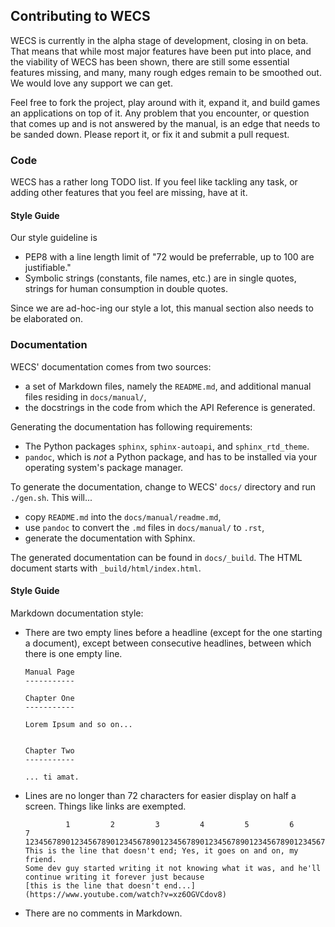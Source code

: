 Contributing to WECS
--------------------

WECS is currently in the alpha stage of development, closing in on beta.
That means that while most major features have been put into place, and
the viability of WECS has been shown, there are still some essential
features missing, and many, many rough edges remain to be smoothed out.
We would love any support we can get.

Feel free to fork the project, play around with it, expand it, and build
games an applications on top of it. Any problem that you encounter, or
question that comes up and is not answered by the manual, is an edge
that needs to be sanded down. Please report it, or fix it and submit a
pull request.


### Code

WECS has a rather long TODO list. If you feel like tackling any task,
or adding other features that you feel are missing, have at it.


#### Style Guide

Our style guideline is

* PEP8 with a line length limit of "72 would be preferrable, up to 100
  are justifiable."
* Symbolic strings (constants, file names, etc.) are in single quotes,
  strings for human consumption in double quotes.

Since we are ad-hoc-ing our style a lot, this manual section also needs
to be elaborated on.


### Documentation

WECS' documentation comes from two sources:

* a set of Markdown files, namely the `README.md`, and additional manual
  files residing in `docs/manual/`,
* the docstrings in the code from which the API Reference is generated.

Generating the documentation has following requirements:

* The Python packages `sphinx`, `sphinx-autoapi`, and
  `sphinx_rtd_theme`.
* `pandoc`, which is *not* a Python package, and has to be installed via
  your operating system's package manager.

To generate the documentation, change to WECS' `docs/` directory and run
`./gen.sh`. This will...

* copy `README.md` into the `docs/manual/readme.md`,
* use `pandoc` to convert the `.md` files in `docs/manual/` to `.rst`,
* generate the documentation with Sphinx.

The generated documentation can be found in `docs/_build`. The HTML
document starts with `_build/html/index.html`.


#### Style Guide

Markdown documentation style:

* There are two empty lines before a headline (except for the one
  starting a document), except between consecutive headlines, between
  which there is one empty line.
  ```text
  Manual Page
  -----------

  Chapter One
  -----------

  Lorem Ipsum and so on...


  Chapter Two
  -----------

  ... ti amat.
  ```
* Lines are no longer than 72 characters for easier display on half a
  screen. Things like links are exempted.
  ```text
           1         2         3         4         5         6         7
  123456789012345678901234567890123456789012345678901234567890123456789012
  This is the line that doesn't end; Yes, it goes on and on, my friend.
  Some dev guy started writing it not knowing what it was, and he'll
  continue writing it forever just because
  [this is the line that doesn't end...](https://www.youtube.com/watch?v=xz6OGVCdov8)
  ```
* There are no comments in Markdown.
